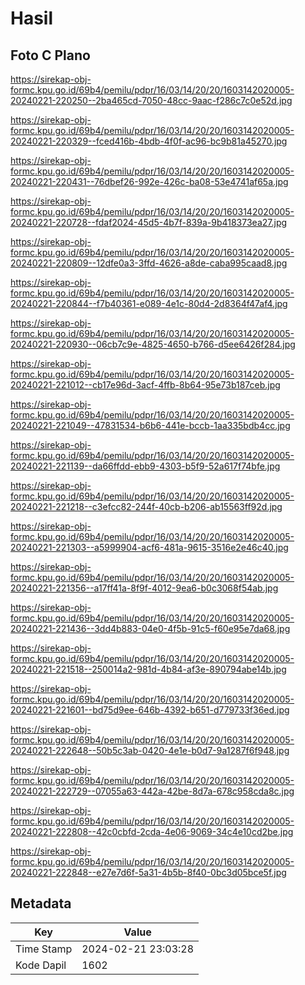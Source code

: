 # Hasil

## Foto C Plano

https://sirekap-obj-formc.kpu.go.id/69b4/pemilu/pdpr/16/03/14/20/20/1603142020005-20240221-220250--2ba465cd-7050-48cc-9aac-f286c7c0e52d.jpg

https://sirekap-obj-formc.kpu.go.id/69b4/pemilu/pdpr/16/03/14/20/20/1603142020005-20240221-220329--fced416b-4bdb-4f0f-ac96-bc9b81a45270.jpg

https://sirekap-obj-formc.kpu.go.id/69b4/pemilu/pdpr/16/03/14/20/20/1603142020005-20240221-220431--76dbef26-992e-426c-ba08-53e4741af65a.jpg

https://sirekap-obj-formc.kpu.go.id/69b4/pemilu/pdpr/16/03/14/20/20/1603142020005-20240221-220728--fdaf2024-45d5-4b7f-839a-9b418373ea27.jpg

https://sirekap-obj-formc.kpu.go.id/69b4/pemilu/pdpr/16/03/14/20/20/1603142020005-20240221-220809--12dfe0a3-3ffd-4626-a8de-caba995caad8.jpg

https://sirekap-obj-formc.kpu.go.id/69b4/pemilu/pdpr/16/03/14/20/20/1603142020005-20240221-220844--f7b40361-e089-4e1c-80d4-2d8364f47af4.jpg

https://sirekap-obj-formc.kpu.go.id/69b4/pemilu/pdpr/16/03/14/20/20/1603142020005-20240221-220930--06cb7c9e-4825-4650-b766-d5ee6426f284.jpg

https://sirekap-obj-formc.kpu.go.id/69b4/pemilu/pdpr/16/03/14/20/20/1603142020005-20240221-221012--cb17e96d-3acf-4ffb-8b64-95e73b187ceb.jpg

https://sirekap-obj-formc.kpu.go.id/69b4/pemilu/pdpr/16/03/14/20/20/1603142020005-20240221-221049--47831534-b6b6-441e-bccb-1aa335bdb4cc.jpg

https://sirekap-obj-formc.kpu.go.id/69b4/pemilu/pdpr/16/03/14/20/20/1603142020005-20240221-221139--da66ffdd-ebb9-4303-b5f9-52a617f74bfe.jpg

https://sirekap-obj-formc.kpu.go.id/69b4/pemilu/pdpr/16/03/14/20/20/1603142020005-20240221-221218--c3efcc82-244f-40cb-b206-ab15563ff92d.jpg

https://sirekap-obj-formc.kpu.go.id/69b4/pemilu/pdpr/16/03/14/20/20/1603142020005-20240221-221303--a5999904-acf6-481a-9615-3516e2e46c40.jpg

https://sirekap-obj-formc.kpu.go.id/69b4/pemilu/pdpr/16/03/14/20/20/1603142020005-20240221-221356--a17ff41a-8f9f-4012-9ea6-b0c3068f54ab.jpg

https://sirekap-obj-formc.kpu.go.id/69b4/pemilu/pdpr/16/03/14/20/20/1603142020005-20240221-221436--3dd4b883-04e0-4f5b-91c5-f60e95e7da68.jpg

https://sirekap-obj-formc.kpu.go.id/69b4/pemilu/pdpr/16/03/14/20/20/1603142020005-20240221-221518--250014a2-981d-4b84-af3e-890794abe14b.jpg

https://sirekap-obj-formc.kpu.go.id/69b4/pemilu/pdpr/16/03/14/20/20/1603142020005-20240221-221601--bd75d9ee-646b-4392-b651-d779733f36ed.jpg

https://sirekap-obj-formc.kpu.go.id/69b4/pemilu/pdpr/16/03/14/20/20/1603142020005-20240221-222648--50b5c3ab-0420-4e1e-b0d7-9a1287f6f948.jpg

https://sirekap-obj-formc.kpu.go.id/69b4/pemilu/pdpr/16/03/14/20/20/1603142020005-20240221-222729--07055a63-442a-42be-8d7a-678c958cda8c.jpg

https://sirekap-obj-formc.kpu.go.id/69b4/pemilu/pdpr/16/03/14/20/20/1603142020005-20240221-222808--42c0cbfd-2cda-4e06-9069-34c4e10cd2be.jpg

https://sirekap-obj-formc.kpu.go.id/69b4/pemilu/pdpr/16/03/14/20/20/1603142020005-20240221-222848--e27e7d6f-5a31-4b5b-8f40-0bc3d05bce5f.jpg


## Metadata

| Key        | Value               |
| ---------- | ------------------- |
| Time Stamp | 2024-02-21 23:03:28 |
| Kode Dapil | 1602                |



